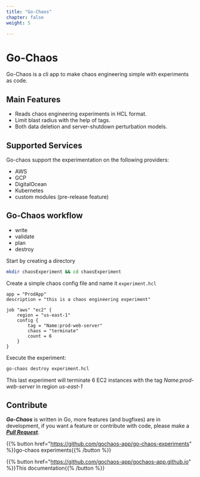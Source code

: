 ```yaml
---
title: "Go-Chaos"
chapter: false
weight: 5

---
```

# Go-Chaos
Go-Chaos is a cli app to make chaos engineering simple with experiments as code. 

## Main Features
* Reads chaos engineering experiments in HCL format. 
* Limit blast radius with the help of tags.
* Both data deletion and server-shutdown perturbation models. 

## Supported Services
Go-chaos support the experimentation on the following providers:
* AWS
* GCP
* DigitalOcean
* Kubernetes
* custom modules (pre-release feature)

## Go-Chaos workflow

- write
- validate
- plan
- destroy

Start by creating a directory
```bash
mkdir chaosExperiment && cd chaosExperiment
```
Create a simple chaos config file and name it `experiment.hcl`

```hcl
app = "ProdApp"
description = "this is a chaos engineering experiment" 

job "aws" "ec2" {
    region = "us-east-1"
    config {
        tag = "Name:prod-web-server"
        chaos = "terminate"
        count = 6
    }
}
```

Execute the experiment:
```bash
go-chaos destroy experiment.hcl
```

This last experiment will terminate 6 EC2 instances with the tag *Name:prod-web-server* in region *us-east-1*

## Contribute

***Go-Chaos*** is written in Go, more features (and bugfixes) are in development, if you want a feature or contribute with code, please make a ***[Pull Request](https://github.com/gochaos-app/go-chaos)***.


{{% button href="https://github.com/gochaos-app/go-chaos-experiments" %}}go-chaos experiments{{% /button %}}

{{% button href="https://github.com/gochaos-app/gochaos-app.github.io" %}}This documentation{{% /button %}}